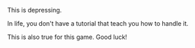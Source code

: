 This is depressing.

In life, you don't have a tutorial that teach you how to handle it.

This is also true for this game. Good luck!